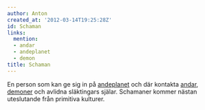 ```yaml
---
author: Anton
created_at: '2012-03-14T19:25:28Z'
id: Schaman
links:
  mention:
  - andar
  - andeplanet
  - demon
title: Schaman
---
```


En person som kan ge sig in på [andeplanet] och där kontakta [andar], [demoner] och avlidna
släktingars själar. Schamaner kommer nästan uteslutande från primitiva kulturer.

  [andeplanet]: andeplanet
  [andar]: andar
  [demoner]: demon
